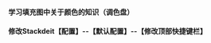 #### 学习填充图中关于颜色的知识（调色盘）

#### 修改Stackdeit【配置】--【默认配置】--【修改顶部快捷键栏】
<!--stackedit_data:
eyJoaXN0b3J5IjpbLTEzNjE5MjU4NjMsLTk4ODcyMTU2OV19
-->